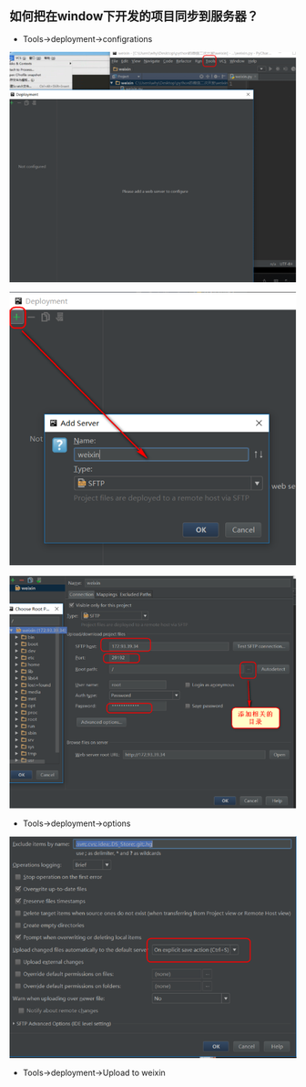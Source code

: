 ## 如何把在window下开发的项目同步到服务器？

- Tools->deployment->configrations

![img](../../images/同步项目1.png) 

![img](../../images/同步项目2.png) 

![img](../../images/同步项目3.png) 

  - Tools->deployment->options

![img](../../images/同步项目4.png) 

  - Tools->deployment->Upload to weixin









